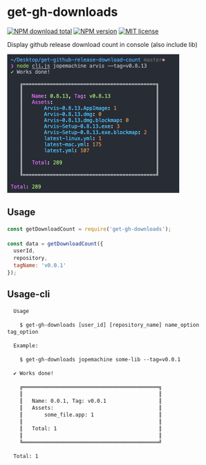 # get-gh-downloads

[![NPM download total](https://img.shields.io/npm/dt/get-gh-downloads)](http://badge.fury.io/js/get-gh-downloads)
[![NPM version](https://badge.fury.io/js/get-gh-downloads.svg)](http://badge.fury.io/js/get-gh-downloads)
[![MIT license](https://img.shields.io/badge/License-MIT-blue.svg)](https://lbesson.mit-license.org/)

Display github release download count in console (also include lib)

![](./media/demo.png)

## Usage

```js
const getDownloadCount = require('get-gh-downloads');

const data = getDownloadCount({
  userId,
  repository,
  tagName: 'v0.0.1'
});
```

## Usage-cli

```
  Usage

    $ get-gh-downloads [user_id] [repository_name] name_option tag_option

  Example:

    $ get-gh-downloads jopemachine some-lib --tag=v0.0.1

  ✔ Works done!

    ╔════════════════════════════════════════════╗
    ║                                            ║
    ║   Name: 0.0.1, Tag: v0.0.1                 ║
    ║   Assets:                                  ║
    ║       some_file.app: 1                     ║
    ║                                            ║
    ║   Total: 1                                 ║
    ║                                            ║
    ╚════════════════════════════════════════════╝

  Total: 1
```
